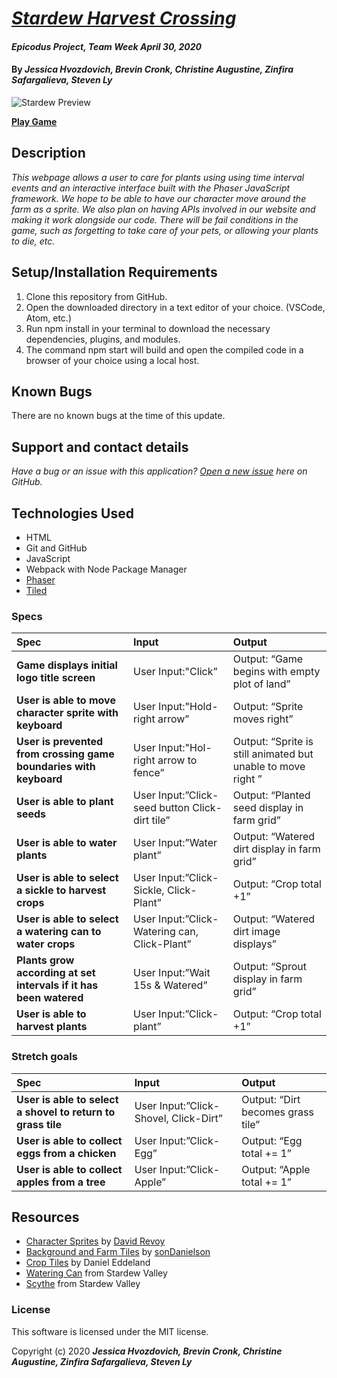 # _[Stardew Harvest Crossing](https://trusting-mcnulty-21a430.netlify.app/)_

#### _Epicodus Project, Team Week April 30, 2020_

#### By _**Jessica Hvozdovich, Brevin Cronk, Christine Augustine, Zinfira Safargalieva, Steven Ly**_

![Stardew Preview](../src/assets/character-faces/witch-face-1.png)

**[Play Game](https://trusting-mcnulty-21a430.netlify.app/)**

## Description

_This webpage allows a user to care for plants using using time interval events and an interactive interface built with the Phaser JavaScript framework. We hope to be able to have our character move around the farm as a sprite. We also plan on having APIs involved in our website and making it work alongside our code. There will be fail conditions in the game, such as forgetting to take care of your pets, or allowing your plants to die, etc._

## Setup/Installation Requirements

1. Clone this repository from GitHub.
2. Open the downloaded directory in a text editor of your choice.
  (VSCode, Atom, etc.)
3. Run npm install in your terminal to download the necessary dependencies, plugins, and modules.
4. The command npm start will build and open the compiled code in a browser of your choice using a local host.

## Known Bugs

There are no known bugs at the time of this update.
 
## Support and contact details

_Have a bug or an issue with this application? [Open a new issue](https://github.com/jhvozdovich/stardew_harvest_crossing/issues) here on GitHub._

## Technologies Used

* HTML
* Git and GitHub
* JavaScript
* Webpack with Node Package Manager
* [Phaser](https://phaser.io/)
* [Tiled](https://www.mapeditor.org/)

### Specs
| Spec | Input | Output |
| :------------- | :------------- | :------------- |
| **Game displays initial logo title screen** | User Input:"Click” | Output: “Game begins with empty plot of land” |
| **User is able to move character sprite with keyboard** | User Input:"Hold-right arrow” | Output: “Sprite moves right” |
| **User is prevented from crossing game boundaries with keyboard** | User Input:"Hol-right arrow to fence” | Output: “Sprite is still animated but unable to move right ” |
| **User is able to plant seeds** | User Input:”Click-seed button Click-dirt tile” | Output: “Planted seed display in farm grid” |
| **User is able to water plants** | User Input:”Water plant” | Output: “Watered dirt display in farm grid” |
| **User is able to select a sickle to harvest crops** | User Input:”Click-Sickle, Click-Plant” | Output: “Crop total +1” |
| **User is able to select a watering can to water crops** | User Input:”Click-Watering can, Click-Plant” | Output: “Watered dirt image displays” |
| **Plants grow according at set intervals if it has been watered** | User Input:”Wait 15s & Watered” | Output: “Sprout display in farm grid” |
| **User is able to harvest plants** | User Input:”Click-plant” | Output: “Crop total +1” |

### Stretch goals
 Spec | Input | Output |
| :------------- | :------------- | :------------- |
| **User is able to select a shovel to return to grass tile** | User Input:”Click-Shovel, Click-Dirt” | Output: “Dirt becomes grass tile” |
| **User is able to collect eggs from a chicken** | User Input:”Click-Egg” | Output: “Egg total += 1” |
| **User is able to collect apples from a tree** | User Input:”Click-Apple” | Output: “Apple total += 1” |


## Resources 
* [Character Sprites](https://opengameart.org/content/24x32-peppercarrot-characters) by [David Revoy](https://www.davidrevoy.com/)
* [Background and Farm Tiles](https://sondanielson.itch.io/simple-farm-pack) by [sonDanielson](https://sondanielson.itch.io)
* [Crop Tiles](https://opengameart.org/content/lpc-farming-tilesets-magic-animations-and-ui-elements) by Daniel Eddeland
* [Watering Can](https://stardewvalley.fandom.com/wiki/Watering_Can) from Stardew Valley
* [Scythe](https://stardewvalley.fandom.com/wiki/Scythe) from Stardew Valley


### License

This software is licensed under the MIT license.

Copyright (c) 2020 **_Jessica Hvozdovich, Brevin Cronk, Christine Augustine, Zinfira Safargalieva, Steven Ly_**